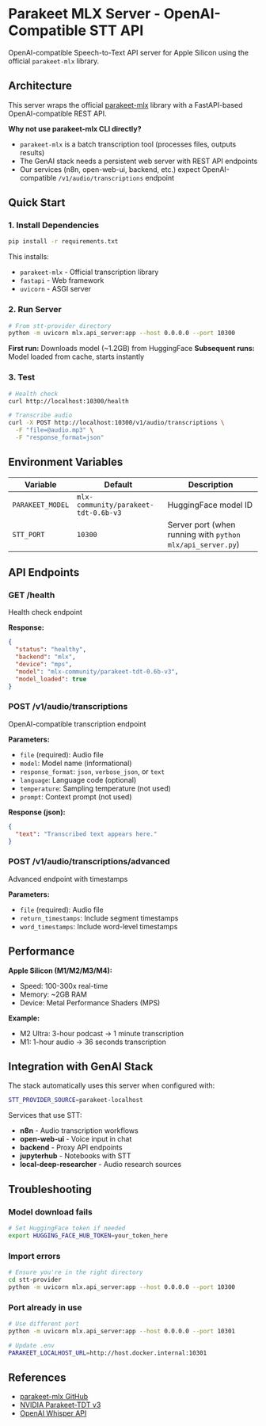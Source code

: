 # Parakeet MLX Server - OpenAI-Compatible STT API

OpenAI-compatible Speech-to-Text API server for Apple Silicon using the official `parakeet-mlx` library.

## Architecture

This server wraps the official [parakeet-mlx](https://github.com/senstella/parakeet-mlx) library with a FastAPI-based OpenAI-compatible REST API.

**Why not use parakeet-mlx CLI directly?**
- `parakeet-mlx` is a batch transcription tool (processes files, outputs results)
- The GenAI stack needs a persistent web server with REST API endpoints
- Our services (n8n, open-web-ui, backend, etc.) expect OpenAI-compatible `/v1/audio/transcriptions` endpoint

## Quick Start

### 1. Install Dependencies

```bash
pip install -r requirements.txt
```

This installs:
- `parakeet-mlx` - Official transcription library
- `fastapi` - Web framework
- `uvicorn` - ASGI server

### 2. Run Server

```bash
# From stt-provider directory
python -m uvicorn mlx.api_server:app --host 0.0.0.0 --port 10300
```

**First run:** Downloads model (~1.2GB) from HuggingFace
**Subsequent runs:** Model loaded from cache, starts instantly

### 3. Test

```bash
# Health check
curl http://localhost:10300/health

# Transcribe audio
curl -X POST http://localhost:10300/v1/audio/transcriptions \
  -F "file=@audio.mp3" \
  -F "response_format=json"
```

## Environment Variables

| Variable | Default | Description |
|----------|---------|-------------|
| `PARAKEET_MODEL` | `mlx-community/parakeet-tdt-0.6b-v3` | HuggingFace model ID |
| `STT_PORT` | `10300` | Server port (when running with `python mlx/api_server.py`) |

## API Endpoints

### GET /health
Health check endpoint

**Response:**
```json
{
  "status": "healthy",
  "backend": "mlx",
  "device": "mps",
  "model": "mlx-community/parakeet-tdt-0.6b-v3",
  "model_loaded": true
}
```

### POST /v1/audio/transcriptions
OpenAI-compatible transcription endpoint

**Parameters:**
- `file` (required): Audio file
- `model`: Model name (informational)
- `response_format`: `json`, `verbose_json`, or `text`
- `language`: Language code (optional)
- `temperature`: Sampling temperature (not used)
- `prompt`: Context prompt (not used)

**Response (json):**
```json
{
  "text": "Transcribed text appears here."
}
```

### POST /v1/audio/transcriptions/advanced
Advanced endpoint with timestamps

**Parameters:**
- `file` (required): Audio file
- `return_timestamps`: Include segment timestamps
- `word_timestamps`: Include word-level timestamps

## Performance

**Apple Silicon (M1/M2/M3/M4):**
- Speed: 100-300x real-time
- Memory: ~2GB RAM
- Device: Metal Performance Shaders (MPS)

**Example:**
- M2 Ultra: 3-hour podcast → 1 minute transcription
- M1: 1-hour audio → 36 seconds transcription

## Integration with GenAI Stack

The stack automatically uses this server when configured with:
```bash
STT_PROVIDER_SOURCE=parakeet-localhost
```

Services that use STT:
- **n8n** - Audio transcription workflows
- **open-web-ui** - Voice input in chat
- **backend** - Proxy API endpoints
- **jupyterhub** - Notebooks with STT
- **local-deep-researcher** - Audio research sources

## Troubleshooting

### Model download fails
```bash
# Set HuggingFace token if needed
export HUGGING_FACE_HUB_TOKEN=your_token_here
```

### Import errors
```bash
# Ensure you're in the right directory
cd stt-provider
python -m uvicorn mlx.api_server:app --host 0.0.0.0 --port 10300
```

### Port already in use
```bash
# Use different port
python -m uvicorn mlx.api_server:app --host 0.0.0.0 --port 10301

# Update .env
PARAKEET_LOCALHOST_URL=http://host.docker.internal:10301
```

## References

- [parakeet-mlx GitHub](https://github.com/senstella/parakeet-mlx)
- [NVIDIA Parakeet-TDT v3](https://huggingface.co/nvidia/parakeet-tdt-0.6b-v3)
- [OpenAI Whisper API](https://platform.openai.com/docs/guides/speech-to-text)
